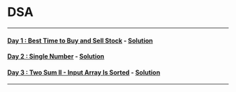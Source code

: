 # DSA
----
#### [Day 1 : Best Time to Buy and Sell Stock](https://leetcode.com/problems/best-time-to-buy-and-sell-stock/) - [Solution](https://github.com/Rajesh42/DSA/blob/main/Day1.cpp)
#### [Day 2 : Single Number](https://leetcode.com/problems/single-number/) - [Solution](https://github.com/Rajesh42/DSA/blob/main/Day2.cpp)
#### [Day 3 : Two Sum II - Input Array Is Sorted](https://leetcode.com/problems/two-sum-ii-input-array-is-sorted/) - [Solution](https://github.com/Rajesh42/DSA/blob/main/Day3.cpp)

----
 
